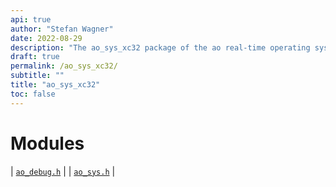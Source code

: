 ```yaml
---
api: true
author: "Stefan Wagner"
date: 2022-08-29
description: "The ao_sys_xc32 package of the ao real-time operating system."
draft: true
permalink: /ao_sys_xc32/ 
subtitle: ""
title: "ao_sys_xc32"
toc: false
---
```


# Modules

| [`ao_debug.h`](ao_debug.h.md) |
| [`ao_sys.h`](ao_sys.h.md) |
